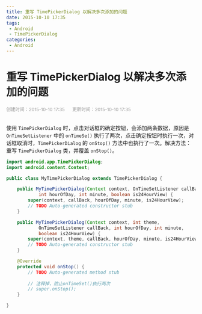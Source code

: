 ```yaml
---
title: 重写 TimePickerDialog 以解决多次添加的问题
date: 2015-10-10 17:35
tags:
 - Android
 - TimePickerDialog
categories:
 - Android
---
```


# 重写 TimePickerDialog 以解决多次添加的问题

<div style="color: #999999; font-size: 12px;">
    <span>创建时间：2015-10-10 17:35</span>
    &nbsp;&nbsp;&nbsp;&nbsp;
    <span>更新时间：2015-10-10 17:35</span>
</div>
<br/>

使用 `TimePickerDialog` 时，点击对话框的确定按钮，会添加两条数据，原因是 `OnTimeSetListener` 中的 `onTimeSe()` 执行了两次，点击确定按钮时执行一次，对话框取消时，`TimePickerDialog` 的 `onStop()` 方法中也执行了一次。解决方法：重写 `TimePickerDialog` 类，并覆盖 `onStop()`。

```java
import android.app.TimePickerDialog;
import android.content.Context;

public class MyTimePickerDialog extends TimePickerDialog {

	public MyTimePickerDialog(Context context, OnTimeSetListener callBack,
			int hourOfDay, int minute, boolean is24HourView) {
		super(context, callBack, hourOfDay, minute, is24HourView);
		// TODO Auto-generated constructor stub
	}

	public MyTimePickerDialog(Context context, int theme,
			OnTimeSetListener callBack, int hourOfDay, int minute,
			boolean is24HourView) {
		super(context, theme, callBack, hourOfDay, minute, is24HourView);
		// TODO Auto-generated constructor stub
	}

	@Override
	protected void onStop() {
		// TODO Auto-generated method stub
		
		// 注释掉，防止onTimeSet()执行两次
		// super.onStop();
	}

}
```